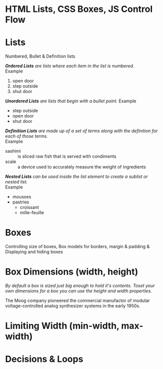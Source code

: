 # HTML Lists, CSS Boxes, JS Control Flow  

# Lists  
  Numbered, Bullet & Definition lists  
  
  *<b>Ordered Lists</b> are lists where each item in the list is numbered.*  
  Example 
  <ol>  
    <li>open door</li>  
    <li>step outside</li>  
    <li>shut door</li>  
  </ol>  
  
  *<b>Unordered Lists</b> are lists that begin with a bullet point.*
  Example  
  <ul>
    <li>step outside</li>
    <li>open door</li>
    <li>shut door</li>
  </ul>
  
  *<b>Definition Lists</b> are made up of a set of terms along with the definition
  for each of those terms.*      
  Example  
  <dl>
    <dt>sashimi</dt>
    <dd>is sliced raw fish that is served with condiments</dd>  
    <dt>scale</dt>  
    <dd>a device used to accurately measure the weight of ingredients</dd>  
  </dl>  
  
  *<b>Nested Lists</b> can be used inside the list element to create a sublist
  or nested list.*    
   Example    
  <ul>
    <li>mousses</li>
    <li>pastries  
      <ul>  
        <li>croissant</li>  
        <li>mille-feuille</li>  
      </ul>  
    </li>  
  </ul>  
  
# Boxes  
Controlling size of boxes, Box models for borders, margin & padding & 
Displaying and hiding boxes  

# <b>Box Dimensions</b> (width, height)  
_By default a box is sized just big enough to hold it's contents. Toset your own dimensions 
for a box you can use the height and width properties._

<div>
  <p>The Moog company pioneered the commercial manufactor of modular voltage-controlled analog
    synthesizer systems in the early 1950s.</p>
</div>

# <b>Limiting Width</b> (min-width, max-width)  


# Decisions & Loops  




